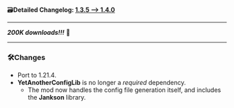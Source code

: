 🗃️**Detailed Changelog: [1.3.5 --> 1.4.0](https://github.com/UltimatChamp/BetterGrassify/compare/1.3.5+fabric.1.21.3...1.4.0+fabric.1.21.4)**

<hr>

_**200K downloads!!!**_ 🥳

<hr>

### 🛠️Changes

- Port to 1.21.4.
- **YetAnotherConfigLib** is no longer a _required_ dependency.
  - The mod now handles the config file generation itself, and includes the **Jankson** library.
